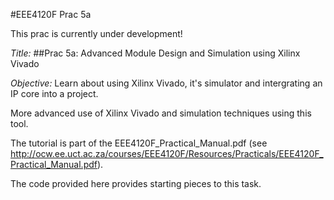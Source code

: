 #EEE4120F Prac 5a

This prac is currently under development!

_Title:_
##Prac 5a: Advanced Module Design and Simulation using Xilinx Vivado

_Objective:_
Learn about using Xilinx Vivado, it's simulator and intergrating an IP core into a project.

More advanced use of Xilinx Vivado and simulation techniques using this tool.

The tutorial is part of the EEE4120F_Practical_Manual.pdf (see http://ocw.ee.uct.ac.za/courses/EEE4120F/Resources/Practicals/EEE4120F_Practical_Manual.pdf).

The code provided here provides starting pieces to this task.
